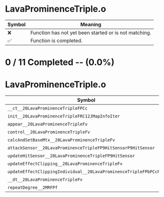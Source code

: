 # LavaProminenceTriple.o
| Symbol | Meaning 
| ------------- | ------------- 
| :x: | Function has not yet been started or is not matching. 
| :white_check_mark: | Function is completed. 


# 0 / 11 Completed -- (0.0%)
# LavaProminenceTriple.o
| Symbol | Decompiled? |
| ------------- | ------------- |
| `__ct__20LavaProminenceTripleFPCc` | :x: |
| `init__20LavaProminenceTripleFRC12JMapInfoIter` | :x: |
| `appear__20LavaProminenceTripleFv` | :x: |
| `control__20LavaProminenceTripleFv` | :x: |
| `calcAndSetBaseMtx__20LavaProminenceTripleFv` | :x: |
| `attackSensor__20LavaProminenceTripleFP9HitSensorP9HitSensor` | :x: |
| `updateHitSensor__20LavaProminenceTripleFP9HitSensor` | :x: |
| `updateEffectClipping__20LavaProminenceTripleFv` | :x: |
| `updateEffectClippingIndividual__20LavaProminenceTripleFPbPCcPCc` | :x: |
| `__dt__20LavaProminenceTripleFv` | :x: |
| `repeatDegree__2MRFPf` | :x: |
